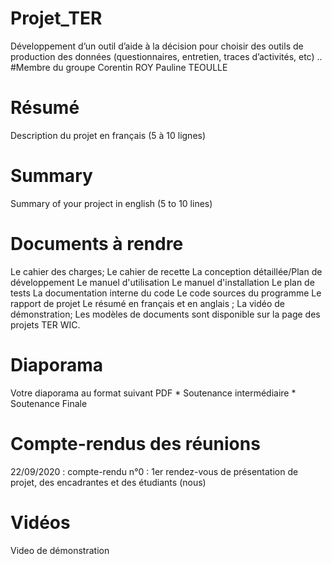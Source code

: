 # Projet_TER

Développement d’un outil d’aide à la décision pour choisir des outils de production des données (questionnaires, entretien, traces d’activités, etc) ..
#Membre du groupe
Corentin ROY Pauline TEOULLE

# Résumé
Description du projet en français (5 à 10 lignes)

# Summary
Summary of your project in english (5 to 10 lines)

# Documents à rendre
Le cahier des charges; Le cahier de recette La conception détaillée/Plan de développement Le manuel d'utilisation Le manuel d'installation Le plan de tests La documentation interne du code Le code sources du programme Le rapport de projet Le résumé en français et en anglais ; La vidéo de démonstration; Les modèles de documents sont disponible sur la page des projets TER WIC.

# Diaporama
Votre diaporama au format suivant PDF * Soutenance intermédiaire * Soutenance Finale

# Compte-rendus des réunions
22/09/2020 : compte-rendu n°0 : 1er rendez-vous de présentation de projet, des encadrantes et des étudiants (nous)

# Vidéos
Video de démonstration
